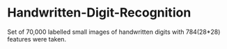 # Handwritten-Digit-Recognition
Set of 70,000 labelled small images of handwritten digits with 784(28*28) features were taken. 

